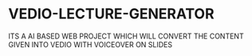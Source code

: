 # VEDIO-LECTURE-GENERATOR
ITS A AI BASED WEB PROJECT WHICH WILL CONVERT THE CONTENT GIVEN INTO VEDIO WITH VOICEOVER ON SLIDES
